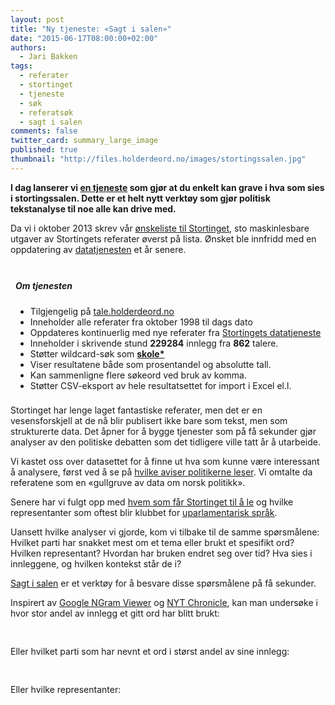 ```yaml
---
layout: post
title: "Ny tjeneste: «Sagt i salen»"
date: "2015-06-17T08:00:00+02:00"
authors:
  - Jari Bakken
tags:
  - referater
  - stortinget
  - tjeneste
  - søk
  - referatsøk
  - sagt i salen
comments: false
twitter_card: summary_large_image
published: true
thumbnail: "http://files.holderdeord.no/images/stortingssalen.jpg"
---
```


**I dag lanserer vi [en tjeneste](http://tale.holderdeord.no/) som gjør at du enkelt kan grave i hva som sies i stortingssalen. Dette er et helt nytt verktøy som gjør politisk tekstanalyse til noe alle kan drive med.**

Da vi i oktober 2013 skrev vår [ønskeliste til Stortinget](http://blog.holderdeord.no/2013/10/24/nskeliste-til-stortinget/), sto maskinlesbare utgaver av Stortingets referater øverst på lista. Ønsket ble innfridd med en oppdatering av [datatjenesten](http://data.stortinget.no/) et år senere.

<div class="fact-box right-box" style='margin-right: -3rem; padding: .5rem;'>
    <h5>Om tjenesten</h5>
    <ul style="margin: 0;">
        <li>Tilgjengelig på <a href="http://tale.holderdeord.no/" target="_blank">tale.holderdeord.no</a></li>
        <li>Inneholder alle referater fra oktober 1998 til dags dato</li>
        <li>Oppdateres kontinuerlig med nye referater fra <a href="http://data.stortinget.no/" target="_blank">Stortingets datatjeneste</a></li>
        <li>Inneholder i skrivende stund <strong>229284</strong> innlegg fra <strong>862</strong> talere.</li>
        <li>Støtter wildcard-søk som <a href="http://tale.holderdeord.no/search/pct/skole*/0"><strong>skole*</strong></a></li>
        <li>Viser resultatene både som prosentandel og absolutte tall.</li>
        <li>Kan sammenligne flere søkeord ved bruk av komma.</li>
        <li>Støtter CSV-eksport av hele resultatsettet for import i Excel el.l.</li>
    </ul>
</div>


Stortinget har lenge laget fantastiske referater, men det er en vesensforskjell at de nå blir publisert ikke bare som tekst, men som strukturerte data. Det åpner for å bygge tjenester som på få sekunder gjør analyser av den politiske debatten som det tidligere ville tatt år å utarbeide.

Vi kastet oss over datasettet for å finne ut hva som kunne være interessant å analysere, først ved å se på [hvilke aviser politikerne leser](http://blog.holderdeord.no/2014/12/10/hvilke-aviser-leser-politikerne/). Vi omtalte da referatene som en «gullgruve av data om norsk politikk».

Senere har vi fulgt opp med [hvem som får Stortinget til å le](http://blog.holderdeord.no/2015/03/16/dette-er-stortingets-morsomste/) og hvilke representanter som oftest blir klubbet for [uparlamentarisk språk](http://blog.holderdeord.no/2015/03/25/dette-b-r-du-ikke-si-p-stortinget/).

Uansett hvilke analyser vi gjorde, kom vi tilbake til de samme spørsmålene: Hvilket parti har snakket mest om et tema eller brukt et spesifikt ord? Hvilken representant? Hvordan har bruken endret seg over tid? Hva sies i innleggene, og hvilken kontekst står de i?

[Sagt i salen](http://tale.holdedeord.no) er et verktøy for å besvare disse spørsmålene på få sekunder.

Inspirert av [Google NGram Viewer](https://books.google.com/ngrams) og [NYT Chronicle](http://chronicle.nytlabs.com/), kan man undersøke i hvor stor andel av innlegg et gitt ord har blitt brukt:

<div class="sagt-i-salen-breakout">
    <a href="http://tale.holderdeord.no/search/pct/finanskrise/0">
        <img class="img-responsive" src="http://files.holderdeord.no/images/sagt-i-salen/timeline-finanskrise.png" />
    </a>
</div>

Eller hvilket parti som har nevnt et ord i størst andel av sine innlegg:

<div class="sagt-i-salen-breakout">
    <a href="http://tale.holderdeord.no/search/pct/skole/0">
        <img class="img-responsive" src="http://files.holderdeord.no/images/sagt-i-salen/top-party-skole.png" />
    </a>
</div>

Eller hvilke representanter:

<div class="sagt-i-salen-breakout">
    <a href="http://tale.holderdeord.no/search/pct/bergen/0">
        <img class="img-responsive" src="http://files.holderdeord.no/images/sagt-i-salen/top-person-bergen.png" />
    </a>
</div>

<style>
    .sagt-i-salen-breakout {
        margin-left: -50%;
        margin-right: -50%;
    }

    @media screen and (max-width: 768px) {
        .sagt-i-salen-breakout {
            margin-left: 0;
            margin-right: 0;
        }
    }
</style>
